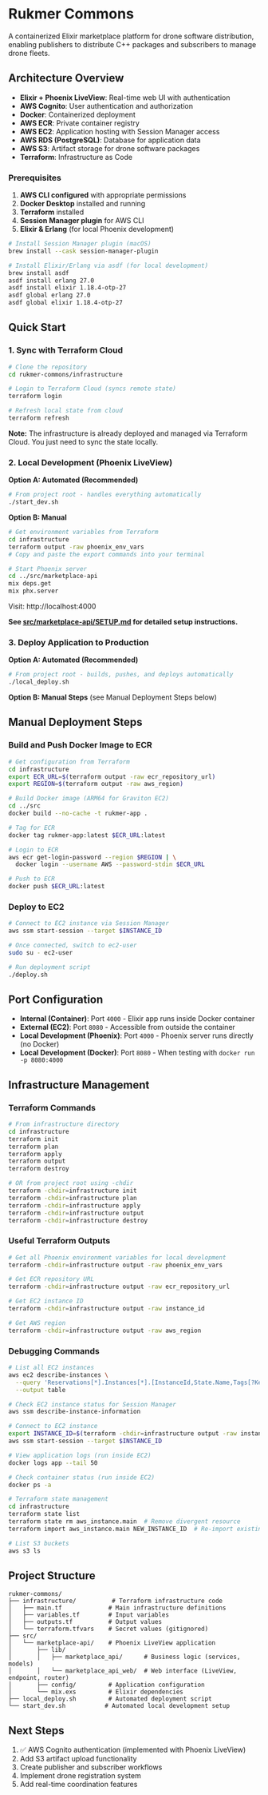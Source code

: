# Rukmer Commons

A containerized Elixir marketplace platform for drone software distribution, enabling publishers to distribute C++ packages and subscribers to manage drone fleets.

## Architecture Overview

- **Elixir + Phoenix LiveView**: Real-time web UI with authentication
- **AWS Cognito**: User authentication and authorization
- **Docker**: Containerized deployment
- **AWS ECR**: Private container registry
- **AWS EC2**: Application hosting with Session Manager access
- **AWS RDS (PostgreSQL)**: Database for application data
- **AWS S3**: Artifact storage for drone software packages
- **Terraform**: Infrastructure as Code

### Prerequisites

1. **AWS CLI configured** with appropriate permissions
2. **Docker Desktop** installed and running
3. **Terraform** installed
4. **Session Manager plugin** for AWS CLI
5. **Elixir & Erlang** (for local Phoenix development)

```bash
# Install Session Manager plugin (macOS)
brew install --cask session-manager-plugin

# Install Elixir/Erlang via asdf (for local development)
brew install asdf
asdf install erlang 27.0
asdf install elixir 1.18.4-otp-27
asdf global erlang 27.0
asdf global elixir 1.18.4-otp-27
```

## Quick Start

### 1. Sync with Terraform Cloud

```bash
# Clone the repository
cd rukmer-commons/infrastructure

# Login to Terraform Cloud (syncs remote state)
terraform login

# Refresh local state from cloud
terraform refresh
```

**Note:** The infrastructure is already deployed and managed via Terraform Cloud. You just need to sync the state locally.

### 2. Local Development (Phoenix LiveView)

**Option A: Automated (Recommended)**
```bash
# From project root - handles everything automatically
./start_dev.sh
```

**Option B: Manual**
```bash
# Get environment variables from Terraform
cd infrastructure
terraform output -raw phoenix_env_vars
# Copy and paste the export commands into your terminal

# Start Phoenix server
cd ../src/marketplace-api
mix deps.get
mix phx.server
```

Visit: http://localhost:4000

**See [src/marketplace-api/SETUP.md](src/marketplace-api/SETUP.md) for detailed setup instructions.**

### 3. Deploy Application to Production

**Option A: Automated (Recommended)**
```bash
# From project root - builds, pushes, and deploys automatically
./local_deploy.sh
```

**Option B: Manual Steps** (see Manual Deployment Steps below)

## Manual Deployment Steps

### Build and Push Docker Image to ECR

```bash
# Get configuration from Terraform
cd infrastructure
export ECR_URL=$(terraform output -raw ecr_repository_url)
export REGION=$(terraform output -raw aws_region)

# Build Docker image (ARM64 for Graviton EC2)
cd ../src
docker build --no-cache -t rukmer-app .

# Tag for ECR
docker tag rukmer-app:latest $ECR_URL:latest

# Login to ECR
aws ecr get-login-password --region $REGION | \
  docker login --username AWS --password-stdin $ECR_URL

# Push to ECR
docker push $ECR_URL:latest
```

### Deploy to EC2

```bash
# Connect to EC2 instance via Session Manager
aws ssm start-session --target $INSTANCE_ID

# Once connected, switch to ec2-user
sudo su - ec2-user

# Run deployment script
./deploy.sh
```

## Port Configuration

- **Internal (Container)**: Port `4000` - Elixir app runs inside Docker container
- **External (EC2)**: Port `8080` - Accessible from outside the container
- **Local Development (Phoenix)**: Port `4000` - Phoenix server runs directly (no Docker)
- **Local Development (Docker)**: Port `8080` - When testing with `docker run -p 8080:4000`

## Infrastructure Management

### Terraform Commands

```bash
# From infrastructure directory
cd infrastructure
terraform init
terraform plan
terraform apply
terraform output
terraform destroy

# OR from project root using -chdir
terraform -chdir=infrastructure init
terraform -chdir=infrastructure plan
terraform -chdir=infrastructure apply
terraform -chdir=infrastructure output
terraform -chdir=infrastructure destroy
```

### Useful Terraform Outputs

```bash
# Get all Phoenix environment variables for local development
terraform -chdir=infrastructure output -raw phoenix_env_vars

# Get ECR repository URL
terraform -chdir=infrastructure output -raw ecr_repository_url

# Get EC2 instance ID
terraform -chdir=infrastructure output -raw instance_id

# Get AWS region
terraform -chdir=infrastructure output -raw aws_region
```


### Debugging Commands

```bash
# List all EC2 instances
aws ec2 describe-instances \
  --query 'Reservations[*].Instances[*].[InstanceId,State.Name,Tags[?Key==`Name`].Value|[0]]' \
  --output table

# Check EC2 instance status for Session Manager
aws ssm describe-instance-information

# Connect to EC2 instance
export INSTANCE_ID=$(terraform -chdir=infrastructure output -raw instance_id)
aws ssm start-session --target $INSTANCE_ID

# View application logs (run inside EC2)
docker logs app --tail 50

# Check container status (run inside EC2)
docker ps -a

# Terraform state management
cd infrastructure
terraform state list
terraform state rm aws_instance.main  # Remove divergent resource
terraform import aws_instance.main NEW_INSTANCE_ID  # Re-import existing resource

# List S3 buckets
aws s3 ls
```

## Project Structure

```
rukmer-commons/
├── infrastructure/          # Terraform infrastructure code
│   ├── main.tf             # Main infrastructure definitions
│   ├── variables.tf        # Input variables
│   ├── outputs.tf          # Output values
│   └── terraform.tfvars    # Secret values (gitignored)
├── src/
│   └── marketplace-api/    # Phoenix LiveView application
│       ├── lib/
│       │   ├── marketplace_api/      # Business logic (services, models)
│       │   └── marketplace_api_web/  # Web interface (LiveView, endpoint, router)
│       ├── config/         # Application configuration
│       └── mix.exs         # Elixir dependencies
├── local_deploy.sh         # Automated deployment script
└── start_dev.sh           # Automated local development setup
```

## Next Steps

1. ✅ AWS Cognito authentication (implemented with Phoenix LiveView)
2. Add S3 artifact upload functionality
3. Create publisher and subscriber workflows
4. Implement drone registration system
5. Add real-time coordination features
